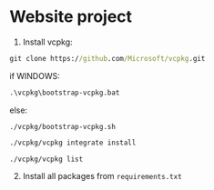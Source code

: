 # Website project

1. Install vcpkg:
```cmd
git clone https://github.com/Microsoft/vcpkg.git
```
if WINDOWS:
```cmd
.\vcpkg\bootstrap-vcpkg.bat
```
else:
```shell
./vcpkg/bootstrap-vcpkg.sh
```

```cmd
./vcpkg/vcpkg integrate install

./vcpkg/vcpkg list

```
2. Install all packages from `requirements.txt`
